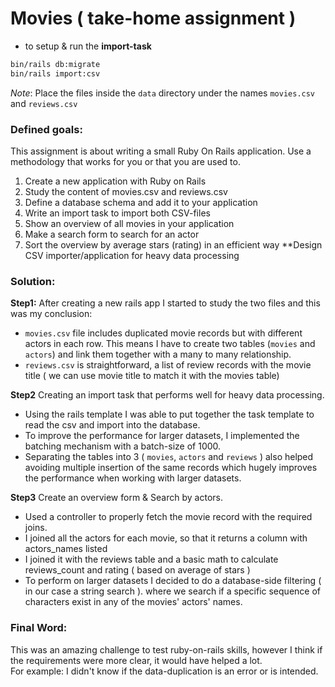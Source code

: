 # Movies ( take-home assignment )

* to setup & run the **import-task**
```bash
bin/rails db:migrate
bin/rails import:csv
```
_Note_: Place the files inside the `data` directory under the names `movies.csv` and `reviews.csv`


### Defined goals:
This assignment is about writing a small Ruby On Rails application. Use a methodology that works for you or that you are used to.

1. Create a new application with Ruby on Rails
2. Study the content of movies.csv and reviews.csv
3. Define a database schema and add it to your application
4. Write an import task to import both CSV-files
5. Show an overview of all movies in your application
6. Make a search form to search for an actor
7. Sort the overview by average stars (rating) in an efficient way
**Design CSV importer/application for heavy data processing 


### Solution:
**Step1:** After creating a new rails app I started to study the two files and this was my conclusion:
* `movies.csv` file includes duplicated movie records but with different actors in each row. This means I have to create two tables (`movies` and `actors`) and link them together with a many to many relationship.
* `reviews.csv` is straightforward, a list of review records with the movie title ( we can use movie title to match it with the movies table)

**Step2** Creating an import task that performs well for heavy data processing.
* Using the rails template I was able to put together the task template to read the csv and import into the database.
* To improve the performance for larger datasets, I implemented the batching mechanism with a batch-size of 1000.
* Separating the tables into 3 ( `movies`, `actors` and `reviews` ) also helped avoiding multiple insertion of the same records which hugely improves the performance when working with larger datasets.   

**Step3** Create an overview form & Search by actors.
* Used a controller to properly fetch the movie record with the required joins.
* I joined all the actors for each movie, so that it returns a column with actors_names listed 
* I joined it with the reviews table and a basic math to calculate reviews_count and rating ( based on average of stars )
* To perform on larger datasets I decided to do a database-side filtering ( in our case a string search ). where we search if a specific sequence of characters exist in any of the movies' actors' names.


### Final Word:
This was an amazing challenge to test ruby-on-rails skills, however I think if the requirements were more clear, it would have helped a lot.\
For example: I didn't know if the data-duplication is an error or is intended.
